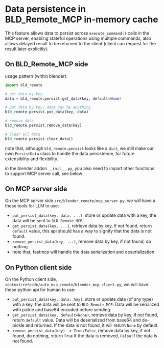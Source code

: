 # Data persistence in BLD_Remote_MCP in-memory cache

This feature allows data to persist across `execute_command()` calls in the MCP server, enabling stateful operations using multiple commands, also allows delayed result to be returned to the client (client can request for the result later explicitly).

## On BLD_Remote_MCP side
usage pattern (within blender):

```python
import bld_remote

# get data by key
data = bld_remote.persist.get_data(key, default=None)

# put data by key, data can be anything
bld_remote.persist.put_data(key, data)

# remove data
bld_remote.persist.remove_data(key)

# clear all data
bld_remote.persist.clear_data()
```

note that, although `bld_remote.persist` looks like a `dict`, we still make our own `PersistData` class to handle the data persistence, for future extensibility and flexibility.

in the blender addon `__init__.py`, you also need to import other functions to support MCP server call, see below

## On MCP server side
On the MCP server side `src/blender_remote/mcp_server.py`, we will have a these tools for LLM to use:
- `put_persist_data(key, data, ...)`, store or update data with a key, the data will be sent to `BLD_Remote_MCP`.
- `get_persist_data(key, ...)`, retrieve data by key, if not found, return `default` value, this api should has a way to signify that the data is not found.
- `remove_persist_data(key, ...)`, remove data by key, if not found, do nothing.
- note that, fastmcp will handle the data serialization and deserialization

## On Python client side
On the Python client side, `context/refcode/auto_mcp_remote/blender_mcp_client.py`, we will have these python api for human to use:
- `put_persist_data(key, data: Any)`, store or update data (of any type) with a key, the data will be sent to `BLD_Remote_MCP`. Data will be serialized with pickle and base64 encoded before sending.
- `get_persist_data(key, default=None)`, retrieve data by key, if not found, return `default` value. Data will be deserialized from base64 and de-pickle and returned. If the data is not found, it will return `None` by default.
- `remove_persist_data(key) -> True/False`, remove data by key, if not found, do nothing, return `True` if the data is removed, `False` if the data is not found.